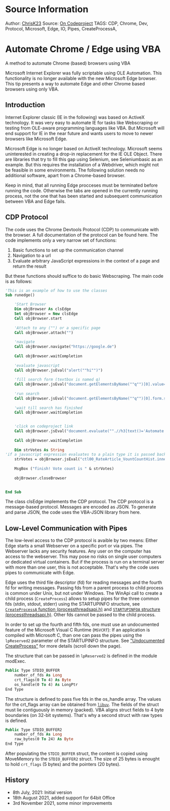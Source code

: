 # Source Information

Author: [ChrisK23](https://www.codeproject.com/script/Membership/View.aspx?mid=7634041)
Source: [On Codeproject](https://www.codeproject.com/Tips/5307593/Automate-Chrome-Edge-using-VBA)
TAGS: CDP, Chrome, Dev, Protocol, Microsoft, Edge, IO, Pipes, CreateProcessA, 

# Automate Chrome / Edge using VBA

A method to automate Chrome (based) browsers using VBA

Microsoft Internet Explorer was fully scriptable using OLE Automation. This functionality is no longer available with the new Microsoft Edge browser. This tip presents a way to automate Edge and other Chrome based browsers using only VBA.

## Introduction

Internet Explorer classic (IE in the following) was based on ActiveX technology. It was very easy to automate IE for tasks like Webscraping or testing from OLE-aware programming languages like VBA. But Microsoft will end support for IE in the near future and wants users to move to newer browsers like Microsoft Edge.

Microsoft Edge is no longer based on ActiveX technology. Microsoft seems uninterested in creating a drop-in replacement for the IE OLE Object. There are libraries that try to fill this gap using Selenium, see Seleniumbasic as an example. But this requires the installation of a Webdriver, which might not be feasible in some environments. The following solution needs no additional software, apart from a Chrome-based browser.

Keep in mind, that all running Edge procceses must be terminated before running the code. Otherwise the tabs are opened in the currently running process, not the one that has been started and subsequent communication between VBA and Edge fails.


## CDP Protocol

The code uses the Chrome Devtools Protocol (CDP) to communicate with the browser. A full documentation of the protocol can be found here. The code implements only a very narrow set of functions:

1. Basic functions to set up the communication channel
2. Navigation to a url
3. Evaluate arbitrary JavaScript expressions in the context of a page and return the result

But these functions should suffice to do basic Webscraping. The main code is as follows:

```vb
'This is an example of how to use the classes
Sub runedge()

    'Start Browser
    Dim objBrowser As clsEdge
    Set objBrowser = New clsEdge
    Call objBrowser.start
    
    'Attach to any ("") or a specific page
    Call objBrowser.attach("")
    
    'navigate
    Call objBrowser.navigate("https://google.de")
    
    Call objBrowser.waitCompletion
    
    'evaluate javascript
    Call objBrowser.jsEval("alert(""hi"")")
    
    'fill search form (textbox is named q)
    Call objBrowser.jsEval("document.getElementsByName(""q"")[0].value=""automate edge vba""")
    
    'run search
    Call objBrowser.jsEval("document.getElementsByName(""q"")[0].form.submit()")
    
    'wait till search has finished
    Call objBrowser.waitCompletion
    

    'click on codeproject link
    Call objBrowser.jsEval("document.evaluate("".//h3[text()='Automate Chrome / Edge using VBA - CodeProject']"", document).iterateNext().click()")
    
    Call objBrowser.waitCompletion
    
    Dim strVotes As String
'if a javascript expression evaluates to a plain type it is passed back to VBA
    strVotes = objBrowser.jsEval("ctl00_RateArticle_VountCountHist.innerText")
    
    MsgBox ("finish! Vote count is " & strVotes)
    
    objBrowser.closeBrowser

    
End Sub
```

The class clsEdge implements the CDP protocol. The CDP protocol is a message-based protocol. Messages are encoded as JSON. To generate and parse JSON, the code uses the VBA-JSON library from here.

## Low-Level Communication with Pipes

The low-level access to the CDP protocol is avaible by two means: Either Edge starts a small Webserver on a specific port or via pipes. The Webserver lacks any security features. Any user on the computer has access to the webserver. This may pose no risks on single user computers or dedicated virtual containers. But if the process is run on a terminal server with more than one user, this is not acceptable. That's why the code uses pipes to communicate with Edge.

Edge uses the third file descriptor (fd) for reading messages and the fourth fd for writing messages. Passing fds from a parent process to child process is common under Unix, but not under Windows. The WinApi call to create a child process (`CreateProcess`) allows to setup pipes for the three common fds (stdin, stdout, stderr) using the STARTUPINFO structure, see [`CreateProcessA` function (processthreadsapi.h)](https://docs.microsoft.com/en-us/windows/win32/api/processthreadsapi/nf-processthreadsapi-createprocessa) and [`STARTUPINFOA` structure (processthreadsapi.h)](https://docs.microsoft.com/en-us/windows/win32/api/processthreadsapi/ns-processthreadsapi-startupinfoa). Other fds cannot be passed to the child process.

In order to set up the fourth and fifth fds, one must use an undocumented feature of the Microsoft Visual C Runtime (`MSVCRT`): If an application is compiled with Microsoft C, than one can pass the pipes using the `lpReserved2` parameter of the STARTUPINFO structure. See ["Undocumented CreateProcess"](http://www.catch22.net/tuts/undocumented-createprocess#) for more details (scroll down the page).

The structure that can be passed in `lpReserved2` is defined in the module modExec.

```vb
Public Type STDIO_BUFFER
    number_of_fds As Long
    crt_flags(0 To 4) As Byte
    os_handle(0 To 4) As LongPtr
End Type
```

The structure is defined to pass five fds in the os_handle array. The values for the crt_flags array can be obtained from [`libuv`](https://github.com/libuv/libuv/blob/v1.x/src/win/process-stdio.c). The fields of the struct must lie contiguously in memory (packed). VBA aligns struct fields to 4 byte boundaries (on 32-bit systems). That's why a second struct with raw types is defined.

```vb
Public Type STDIO_BUFFER2
    number_of_fds As Long
    raw_bytes(0 To 24) As Byte
End Type
```

After populating the `STDIO_BUFFER` struct, the content is copied using MoveMemory to the `STDIO_BUFFER2` struct. The size of 25 bytes is enought to hold `crt_flags` (5 bytes) and the pointers (20 bytes). 

## History

* 8th July, 2021: Initial version
* 18th August 2021, added support for 64bit Office
* 3rd November 2021, some minor improvements






